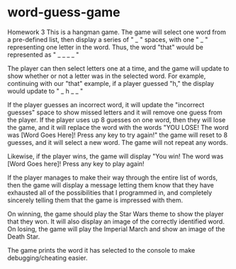 # word-guess-game

Homework 3
This is a hangman game.
The game will select one word from a pre-defined list, then display a series of " _ " spaces, with one " _ " representing one letter in
the word. Thus, the word "that" would be represented as " \_ \_ \_ \_ "

The player can then select letters one at a time, and the game will update to show whether or not a letter was in the selected word.
For example, continuing with our "that" example, if a player guessed "h," the display would update to " _ h _ \_ "

If the player guesses an incorrect word, it will update the "incorrect guesses" space to show missed letters and it will remove one guess from the player. If the player uses up 8 guesses on one word, then they will lose the game, and it will replace the word with the words "YOU LOSE! The word was [Word Goes Here]! Press any key to try again!" the game will reset to 8 guesses, and it will select a new word. The game will not repeat any words.

Likewise, if the player wins, the game will display "You win! The word was [Word Goes here]! Press any key to play again!

If the player manages to make their way through the entire list of words, then the game will display a message letting them know that they have exhausted all of the possibilities that I programmed in, and completely sincerely telling them that the game is impressed with them.

On winning, the game should play the Star Wars theme to show the player that they won. It will also display an image of the correctly identified word. On losing, the game will play the Imperial March and show an image of the Death Star.

The game prints the word it has selected to the console to make debugging/cheating easier.

